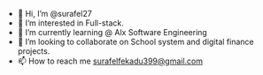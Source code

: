 - 👋 Hi, I’m @surafel27
- 👀 I’m interested in Full-stack.
- 🌱 I’m currently learning @ Alx Software Engineering
- 💞️ I’m looking to collaborate on School system and digital finance projects.
- 📫 How to reach me <surafelfekadu399@gmail.com>

<!---
surafel27/surafel27 is a ✨ special ✨ repository because its `README.md` (this file) appears on your GitHub profile.
You can click the Preview link to take a look at your changes.
--->
